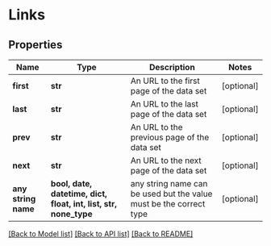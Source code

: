# Links


## Properties
Name | Type | Description | Notes
------------ | ------------- | ------------- | -------------
**first** | **str** | An URL to the first page of the data set | [optional] 
**last** | **str** | An URL to the last page of the data set | [optional] 
**prev** | **str** | An URL to the previous page of the data set | [optional] 
**next** | **str** | An URL to the next page of the data set | [optional] 
**any string name** | **bool, date, datetime, dict, float, int, list, str, none_type** | any string name can be used but the value must be the correct type | [optional]

[[Back to Model list]](../README.md#documentation-for-models) [[Back to API list]](../README.md#documentation-for-api-endpoints) [[Back to README]](../README.md)



